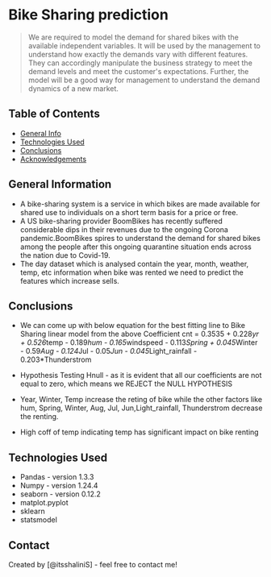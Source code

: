 # Bike Sharing prediction
>We are required to model the demand for shared bikes with the available independent variables. It will be used by the management to understand how exactly the demands vary with different features. They can accordingly manipulate the business strategy to meet the demand levels and meet the customer's expectations. Further, the model will be a good way for management to understand the demand dynamics of a new market. 


## Table of Contents
* [General Info](#general-information)
* [Technologies Used](#technologies-used)
* [Conclusions](#conclusions)
* [Acknowledgements](#acknowledgements)

<!-- You can include any other section that is pertinent to your problem -->

## General Information
- A bike-sharing system is a service in which bikes are made available for shared use to individuals on a short  term basis for a price or free.
- A US bike-sharing provider BoomBikes has recently suffered considerable dips in their revenues due to the ongoing Corona pandemic.BoomBikes spires to understand the demand for shared bikes among the people after this ongoing quarantine situation ends across the nation due to Covid-19. 
- The day dataset which is analysed contain the year, month, weather, temp, etc information when bike was rented we need to predict the features which increase sells.

## Conclusions
- We can come up with below equation for the best fitting line to Bike Sharing linear model from the above Coefficient cnt = 0.3535 + 0.228*yr + 0.526*temp - 0.189*hum - 0.165*windspeed - 0.113*Spring + 0.045*Winter - 0.59*Aug - 0.124*Jul - 0.05*Jun - 0.045*Light_rainfall - 0.203*Thunderstrom

- Hypothesis Testing Hnull - as it is evident that all our coefficients are not equal to zero, which means we REJECT the NULL HYPOTHESIS

- Year, Winter, Temp increase the reting of bike while the other factors like hum, Spring, Winter, Aug, Jul, Jun,Light_rainfall, Thunderstrom decrease the renting.

- High coff of temp indicating temp has significant impact on bike renting 


## Technologies Used
- Pandas - version 1.3.3
- Numpy - version 1.24.4
- seaborn - version 0.12.2
- matplot.pyplot
- sklearn
- statsmodel


## Contact
Created by [@itsshaliniS] - feel free to contact me!


<!-- Optional -->
<!-- ## License -->
<!-- This project is open source and available under the [... License](). -->

<!-- You don't have to include all sections - just the one's relevant to your project -->